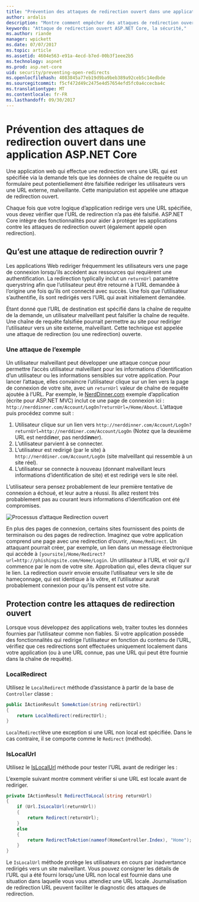 ```yaml
---
title: "Prévention des attaques de redirection ouvert dans une application ASP.NET Core | Documents Microsoft"
author: ardalis
description: "Montre comment empêcher des attaques de redirection ouvert par rapport à une application ASP.NET Core"
keywords: "Attaque de redirection ouvert ASP.NET Core, la sécurité,"
ms.author: riande
manager: wpickett
ms.date: 07/07/2017
ms.topic: article
ms.assetid: 4604e563-e91a-4ecd-b7ed-00b3f1eee2b5
ms.technology: aspnet
ms.prod: asp.net-core
uid: security/preventing-open-redirects
ms.openlocfilehash: 4083845a77eb19d9ba9beb389a92ceb5c14edbde
ms.sourcegitcommit: f5cf472d49c2475e4d57654efd5fc0a4ccecba4c
ms.translationtype: MT
ms.contentlocale: fr-FR
ms.lasthandoff: 09/30/2017
---
```

# <a name="preventing-open-redirect-attacks-in-an-aspnet-core-app"></a>Prévention des attaques de redirection ouvert dans une application ASP.NET Core

Une application web qui effectue une redirection vers une URL qui est spécifiée via la demande tels que les données de chaîne de requête ou un formulaire peut potentiellement être falsifiée rediriger les utilisateurs vers une URL externe, malveillante. Cette manipulation est appelée une attaque de redirection ouvert.

Chaque fois que votre logique d’application redirige vers une URL spécifiée, vous devez vérifier que l’URL de redirection n’a pas été falsifié. ASP.NET Core intègre des fonctionnalités pour aider à protéger les applications contre les attaques de redirection ouvert (également appelé open redirection).

## <a name="what-is-an-open-redirect-attack"></a>Qu’est une attaque de redirection ouvrir ?

Les applications Web rediriger fréquemment les utilisateurs vers une page de connexion lorsqu’ils accèdent aux ressources qui requièrent une authentification. La redirection typlically inclut un `returnUrl` paramètre querystring afin que l’utilisateur peut être retourné à l’URL demandée à l’origine une fois qu’ils ont connecté avec succès. Une fois que l’utilisateur s’authentifie, ils sont redirigés vers l’URL qui avait initialement demandée.

Étant donné que l’URL de destination est spécifié dans la chaîne de requête de la demande, un utilisateur malveillant peut falsifier la chaîne de requête. Une chaîne de requête falsifiée pourrait permettre au site pour rediriger l’utilisateur vers un site externe, malveillant. Cette technique est appelée une attaque de redirection (ou une redirection) ouverte.

### <a name="an-example-attack"></a>Une attaque de l’exemple

Un utilisateur malveillant peut développer une attaque conçue pour permettre l’accès utilisateur malveillant pour les informations d’identification d’un utilisateur ou les informations sensibles sur votre application. Pour lancer l’attaque, elles convaincre l’utilisateur clique sur un lien vers la page de connexion de votre site, avec un `returnUrl` valeur de chaîne de requête ajoutée à l’URL. Par exemple, le [NerdDinner.com](http://nerddinner.com) exemple d’application (écrite pour ASP.NET MVC) inclut ce une page de connexion ici : ``http://nerddinner.com/Account/LogOn?returnUrl=/Home/About``. L’attaque puis procédez comme suit :

1. Utilisateur clique sur un lien vers ``http://nerddinner.com/Account/LogOn?returnUrl=http://nerddiner.com/Account/LogOn`` (Notez que la deuxième URL est nerddi**n**er, pas nerddi**nn**er).
2. L’utilisateur parvient à se connecter.
3. L’utilisateur est redirigé (par le site) à ``http://nerddiner.com/Account/LogOn`` (site malveillant qui ressemble à un site réel).
4. L’utilisateur se connecte à nouveau (donnant malveillant leurs informations d’identification de site) et est redirigé vers le site réel.

L’utilisateur sera pensez probablement de leur première tentative de connexion a échoué, et leur autre a réussi. Ils allez restent très probablement pas au courant leurs informations d’identification ont été compromises.

![Processus d’attaque Redirection ouvert](preventing-open-redirects/_static/open-redirection-attack-process.png)

En plus des pages de connexion, certains sites fournissent des points de terminaison ou des pages de redirection. Imaginez que votre application comprend une page avec une redirection d’ouvrir, ``/Home/Redirect``. Un attaquant pourrait créer, par exemple, un lien dans un message électronique qui accède à ``[yoursite]/Home/Redirect?url=http://phishingsite.com/Home/Login``. Un utilisateur à l’URL et voir qu'il commence par le nom de votre site. Approbation qui, elles devra cliquer sur le lien. La redirection ouvrir envoie ensuite l’utilisateur vers le site de hameçonnage, qui est identique à la vôtre, et l’utilisateur aurait probablement connexion pour qu’ils pensent est votre site.

## <a name="protecting-against-open-redirect-attacks"></a>Protection contre les attaques de redirection ouvert

Lorsque vous développez des applications web, traiter toutes les données fournies par l’utilisateur comme non fiables. Si votre application possède des fonctionnalités qui redirige l’utilisateur en fonction du contenu de l’URL, vérifiez que ces redirections sont effectuées uniquement localement dans votre application (ou à une URL connue, pas une URL qui peut être fournie dans la chaîne de requête).

### <a name="localredirect"></a>LocalRedirect

Utilisez le ``LocalRedirect`` méthode d’assistance à partir de la base de `Controller` classe :

```csharp
public IActionResult SomeAction(string redirectUrl)
{
    return LocalRedirect(redirectUrl);
}
```

``LocalRedirect``lève une exception si une URL non local est spécifiée. Dans le cas contraire, il se comporte comme le ``Redirect`` (méthode).

### <a name="islocalurl"></a>IsLocalUrl

Utilisez le [IsLocalUrl](https://docs.microsoft.com/aspnet/core/api/microsoft.aspnetcore.mvc.iurlhelper#Microsoft_AspNetCore_Mvc_IUrlHelper_IsLocalUrl_System_String_) méthode pour tester l’URL avant de rediriger les :

L’exemple suivant montre comment vérifier si une URL est locale avant de rediriger.

```csharp
private IActionResult RedirectToLocal(string returnUrl)
{
    if (Url.IsLocalUrl(returnUrl))
    {
        return Redirect(returnUrl);
    }
    else
    {
        return RedirectToAction(nameof(HomeController.Index), "Home");
    }
}
```

Le `IsLocalUrl` méthode protège les utilisateurs en cours par inadvertance redirigés vers un site malveillant. Vous pouvez consigner les détails de l’URL qui a été fourni lorsqu’une URL non local est fournie dans une situation dans laquelle vous vous attendiez une URL locale. Journalisation de redirection URL peuvent faciliter le diagnostic des attaques de redirection.
